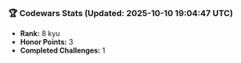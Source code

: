 ### 🏆 Codewars Stats (Updated: 2025-10-10 19:04:47 UTC)

- **Rank:** 8 kyu
- **Honor Points:** 3
- **Completed Challenges:** 1
